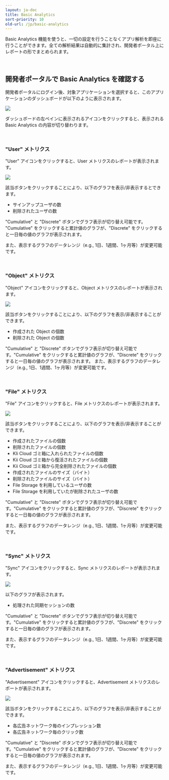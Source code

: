 ```yaml
---
layout: ja-doc
title: Basic Analytics
sort-priority: 10
old-url: /jp/basic-analytics
---
```

Basic Analytics 機能を使うと、一切の設定を行うことなくアプリ解析を即座に行うことができます。全ての解析結果は自動的に集計され、開発者ポータル上にレポートの形でまとめられます。

<br />

## 開発者ポータルで Basic Analytics を確認する

開発者ポータルにログイン後、対象アプリケーションを選択すると、このアプリケーションのダッシュボードが以下のように表示されます。

![](01.png)

ダッシュボードの左ペインに表示されるアイコンをクリックすると、表示される Basic Analytics の内容が切り替わります。

<br />

### "User" メトリクス

"User" アイコンをクリックすると、User メトリクスのレポートが表示されます。

![](02.png)

該当ボタンをクリックすることにより、以下のグラフを表示/非表示するとできます。

 * サインアップユーザの数
 * 削除されたユーザの数

"Cumulative" と "Discrete" ボタンでグラフ表示が切り替え可能です。 "Cumulative" をクリックすると累計値のグラフが、"Discrete" をクリックすると一日毎の値のグラフが表示されます。

また、表示するグラフのデータレンジ（e.g., 1日、1週間、1ヶ月等）が変更可能です。

<br />

### "Object" メトリクス
"Object" アイコンをクリックすると、Object メトリクスのレポートが表示されます。

![](03.png)

該当ボタンをクリックすることにより、以下のグラフを表示/非表示することができます。

 * 作成された Object の個数
 * 削除された Object の個数

"Cumulative" と "Discrete" ボタンでグラフ表示が切り替え可能です。"Cumulative" をクリックすると累計値のグラフが、"Discrete" をクリックすると一日毎の値のグラフが表示されます。
また、表示するグラフのデータレンジ（e.g., 1日、1週間、1ヶ月等）が変更可能です。

<br />

### "File" メトリクス
"File" アイコンをクリックすると、File メトリクスのレポートが表示されます。

![](04.png)

該当ボタンをクリックすることにより、以下のグラフを表示/非表示することができます。

 * 作成されたファイルの個数
 * 削除されたファイルの個数
 * KIi Cloud ゴミ箱に入れられたファイルの個数
 * Kii Cloud ゴミ箱から復活されたファイルの個数
 * Kii Cloud ゴミ箱から完全削除されたファイルの個数
 * 作成されたファイルのサイズ（バイト）
 * 削除されたファイルのサイズ（バイト）
 * File Storage を利用しているユーザの数
 * File Storage を利用していたが削除されたユーザの数


"Cumulative" と "Discrete" ボタンでグラフ表示が切り替え可能です。"Cumulative" をクリックすると累計値のグラフが、"Discrete" をクリックすると一日毎の値のグラフが表示されます。

また、表示するグラフのデータレンジ（e.g., 1日、1週間、1ヶ月等）が変更可能です。

<br />

### "Sync" メトリクス
"Sync" アイコンをクリックすると、Sync メトリクスのレポートが表示されます。

![](05.png)

以下のグラフが表示されます。

 * 処理された同期セッションの数

"Cumulative" と "Discrete" ボタンでグラフ表示が切り替え可能です。"Cumulative" をクリックすると累計値のグラフが、"Discrete" をクリックすると一日毎の値のグラフが表示されます。

また、表示するグラフのデータレンジ（e.g., 1日、1週間、1ヶ月等）が変更可能です。

<br />

### "Advertisement" メトリクス

"Advertisement" アイコンをクリックすると、Advertisement メトリクスのレポートが表示されます。

![](06.png)

該当ボタンをクリックすることにより、以下のグラフを表示/非表示することができます。

 * 各広告ネットワーク毎のインプレッション数
 * 各広告ネットワーク毎のクリック数

"Cumulative" と "Discrete" ボタンでグラフ表示が切り替え可能です。"Cumulative" をクリックすると累計値のグラフが、"Discrete" をクリックすると一日毎の値のグラフが表示されます。

また、表示するグラフのデータレンジ（e.g., 1日、1週間、1ヶ月等）が変更可能です。

